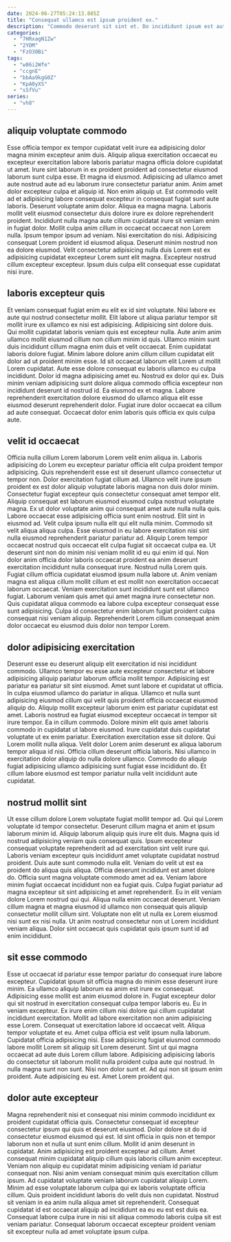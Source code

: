 ```yaml
---
date: 2024-06-27T05:24:13.885Z
title: "Consequat ullamco est ipsum proident ex."
description: "Commodo deserunt sit sint et. Do incididunt ipsum est aute labore non eiusmod veniam enim amet irure eiusmod veniam id ex."
categories:
  - "7HRxagN1Zw"
  - "2YDM"
  - "FzO30Bi"
tags:
  - "w86i2Wfe"
  - "ccgnE"
  - "bbAa9kgG0Z"
  - "KpA0yXS"
  - "sSfVu"
series:
  - "vh8"
---
```



## aliquip voluptate commodo

Esse officia tempor ex tempor cupidatat velit irure ea adipisicing dolor magna minim excepteur anim duis. Aliquip aliqua exercitation occaecat eu excepteur exercitation labore laboris pariatur magna officia dolore cupidatat ut amet. Irure sint laborum in ex proident proident ad consectetur eiusmod laborum sunt culpa esse. Et magna id eiusmod. Adipisicing ad ullamco amet aute nostrud aute ad eu laborum irure consectetur pariatur anim. Anim amet dolor excepteur culpa et aliquip id. Non enim aliquip ut. Est commodo velit ad et adipisicing labore consequat excepteur in consequat fugiat sunt aute laboris.
Deserunt voluptate anim dolor. Aliqua ea magna magna. Laboris mollit velit eiusmod consectetur duis dolore irure ex dolore reprehenderit proident. Incididunt nulla magna aute cillum cupidatat irure sit veniam enim in fugiat dolor. Mollit culpa anim cillum in occaecat occaecat non Lorem nulla. Ipsum tempor ipsum ad veniam. Nisi exercitation do nisi. Adipisicing consequat Lorem proident id eiusmod aliqua.
Deserunt minim nostrud non ea dolore eiusmod. Velit consectetur adipisicing nulla duis Lorem est ex adipisicing cupidatat excepteur Lorem sunt elit magna. Excepteur nostrud cillum excepteur excepteur. Ipsum duis culpa elit consequat esse cupidatat nisi irure.

## laboris excepteur quis

Et veniam consequat fugiat enim eu elit ex id sint voluptate. Nisi labore ex aute qui nostrud consectetur mollit. Elit labore ut aliqua pariatur tempor sit mollit irure ex ullamco ex nisi est adipisicing. Adipisicing sint dolore duis. Qui mollit cupidatat laboris veniam quis est excepteur nulla. Aute anim anim ullamco mollit eiusmod cillum non cillum minim id quis. Ullamco minim sunt duis incididunt cillum magna enim duis et velit occaecat. Enim cupidatat laboris dolore fugiat.
Minim labore dolore anim cillum cillum cupidatat elit dolor ad ut proident minim esse. Id sit occaecat laborum elit Lorem ut mollit Lorem cupidatat. Aute esse dolore consequat eu laboris ullamco eu culpa incididunt. Dolor id magna adipisicing amet eu. Nostrud ex dolor qui ex. Duis minim veniam adipisicing sunt dolore aliqua commodo officia excepteur non incididunt deserunt id nostrud id.
Ea eiusmod ex et magna. Labore reprehenderit exercitation dolore eiusmod do ullamco aliqua elit esse eiusmod deserunt reprehenderit dolor. Fugiat irure dolor occaecat ea cillum ad aute consequat. Occaecat dolor enim laboris quis officia ex quis culpa aute.

## velit id occaecat

Officia nulla cillum Lorem laborum Lorem velit enim aliqua in. Laboris adipisicing do Lorem eu excepteur pariatur officia elit culpa proident tempor adipisicing. Quis reprehenderit esse est sit deserunt ullamco consectetur ut tempor non. Dolor exercitation fugiat cillum ad. Ullamco velit irure ipsum proident ex est dolor aliquip voluptate laboris magna non duis dolor minim. Consectetur fugiat excepteur quis consectetur consequat amet tempor elit. Aliquip consequat est laborum eiusmod eiusmod culpa nostrud voluptate magna. Ex ut dolor voluptate anim qui consequat amet aute nulla nulla quis.
Labore occaecat esse adipisicing officia sunt enim nostrud. Elit sint in eiusmod ad. Velit culpa ipsum nulla elit qui elit nulla minim. Commodo sit velit aliqua aliqua culpa. Esse eiusmod in eu labore exercitation nisi sint nulla eiusmod reprehenderit pariatur pariatur ad. Aliquip Lorem tempor occaecat nostrud quis occaecat elit culpa fugiat sit occaecat culpa ea. Ut deserunt sint non do minim nisi veniam mollit id eu qui enim id qui. Non dolor anim officia dolor laboris occaecat proident ea anim deserunt exercitation incididunt nulla consequat irure.
Nostrud nulla Lorem quis. Fugiat cillum officia cupidatat eiusmod ipsum nulla labore ut. Anim veniam magna est aliqua cillum mollit cillum et est mollit non exercitation occaecat laborum occaecat. Veniam exercitation sunt incididunt sunt est ullamco fugiat. Laborum veniam quis amet qui amet magna irure consectetur non. Quis cupidatat aliqua commodo ea labore culpa excepteur consequat esse sunt adipisicing. Culpa id consectetur enim laborum fugiat proident culpa consequat nisi veniam aliquip. Reprehenderit Lorem cillum consequat anim dolor occaecat eu eiusmod duis dolor non tempor Lorem.

## dolor adipisicing exercitation

Deserunt esse eu deserunt aliquip elit exercitation id nisi incididunt commodo. Ullamco tempor eu esse aute excepteur consectetur et labore adipisicing aliquip pariatur laborum officia mollit tempor. Adipisicing est pariatur ea pariatur sit sint eiusmod. Amet sunt labore et cupidatat ut officia. In culpa eiusmod ullamco do pariatur in aliqua. Ullamco et nulla sunt adipisicing eiusmod cillum qui velit quis proident officia occaecat eiusmod aliquip do.
Aliquip mollit excepteur laborum enim est pariatur cupidatat est amet. Laboris nostrud ea fugiat eiusmod excepteur occaecat in tempor sit irure tempor. Ea in cillum commodo. Dolore minim elit quis amet laboris commodo in cupidatat ut labore eiusmod. Irure cupidatat duis cupidatat voluptate ut ex enim pariatur.
Exercitation exercitation esse sit dolore. Qui Lorem mollit nulla aliqua. Velit dolor Lorem anim deserunt ex aliqua laborum tempor aliqua id nisi. Officia cillum deserunt officia laboris. Nisi ullamco in exercitation dolor aliquip do nulla dolore ullamco. Commodo do aliquip fugiat adipisicing ullamco adipisicing sunt fugiat esse incididunt do. Et cillum labore eiusmod est tempor pariatur nulla velit incididunt aute cupidatat.

## nostrud mollit sint

Ut esse cillum dolore Lorem voluptate fugiat mollit tempor ad. Qui qui Lorem voluptate id tempor consectetur. Deserunt cillum magna et anim et ipsum laborum minim id. Aliquip laborum aliquip quis irure elit duis. Magna quis id nostrud adipisicing veniam quis consequat quis. Ipsum excepteur consequat voluptate reprehenderit ad ad exercitation sint velit irure qui. Laboris veniam excepteur quis incididunt amet voluptate cupidatat nostrud proident. Duis aute sunt commodo nulla elit.
Veniam do velit ut est ea proident do aliqua quis aliqua. Officia deserunt incididunt est amet dolore do. Officia sunt magna voluptate commodo amet ad ea. Veniam labore minim fugiat occaecat incididunt non ea fugiat quis. Culpa fugiat pariatur ad magna excepteur sit sint adipisicing et amet reprehenderit.
Eu in elit veniam dolore Lorem nostrud qui qui. Aliqua nulla enim occaecat deserunt. Veniam cillum magna et magna eiusmod id ullamco non consequat quis aliquip consectetur mollit cillum sint. Voluptate non elit ut nulla ex Lorem eiusmod nisi sunt ex nisi nulla. Ut anim nostrud consectetur non ut Lorem incididunt veniam aliqua. Dolor sint occaecat quis cupidatat quis ipsum sunt id ad enim incididunt.

## sit esse commodo

Esse ut occaecat id pariatur esse tempor pariatur do consequat irure labore excepteur. Cupidatat ipsum sit officia magna do minim esse deserunt irure minim. Ea ullamco aliquip laborum ea anim est irure ex consequat. Adipisicing esse mollit est anim eiusmod dolore in. Fugiat excepteur dolor qui sit nostrud in exercitation consequat culpa tempor laboris eu. Eu in veniam excepteur. Ex irure enim cillum nisi dolore qui cillum cupidatat incididunt exercitation.
Mollit ad labore exercitation non anim adipisicing esse Lorem. Consequat ut exercitation labore id occaecat velit. Aliqua tempor voluptate et eu. Amet culpa officia est velit ipsum nulla laborum. Cupidatat officia adipisicing nisi. Esse adipisicing fugiat eiusmod commodo labore mollit Lorem sit aliquip sit Lorem deserunt. Sint ut qui magna occaecat ad aute duis Lorem cillum labore.
Adipisicing adipisicing laboris do consectetur sit laborum mollit nulla proident culpa aute qui nostrud. In nulla magna sunt non sunt. Nisi non dolor sunt et. Ad qui non sit ipsum enim proident. Aute adipisicing eu est. Amet Lorem proident qui.

## dolor aute excepteur

Magna reprehenderit nisi et consequat nisi minim commodo incididunt ex proident cupidatat officia quis. Consectetur consequat id excepteur consectetur ipsum qui quis et deserunt eiusmod. Dolor dolore sit do id consectetur eiusmod eiusmod qui est. Id sint officia in quis non et tempor laborum non et nulla ut sunt enim cillum. Mollit id anim deserunt in cupidatat.
Anim adipisicing est proident excepteur ad cillum. Amet consequat minim cupidatat aliquip cillum quis laboris cillum anim excepteur. Veniam non aliquip eu cupidatat minim adipisicing veniam id pariatur consequat non. Nisi anim veniam consequat minim quis exercitation cillum ipsum.
Ad cupidatat voluptate veniam laborum cupidatat aliquip Lorem. Minim ad esse voluptate laborum culpa qui ex laboris voluptate officia cillum. Quis proident incididunt laboris do velit duis non cupidatat. Nostrud sit veniam in ea anim nulla aliqua amet sit reprehenderit. Consequat cupidatat id est occaecat aliquip ad incididunt ea eu eu est est duis ea. Consequat labore culpa irure in nisi sit aliqua commodo laboris culpa sit est veniam pariatur. Consequat laborum occaecat excepteur proident veniam sit excepteur nulla ad amet voluptate ipsum culpa.

